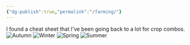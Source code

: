 ```yaml
---
{"dg-publish":true,"permalink":"/farming/"}
---
```


I found a cheat sheet that I've been going back to a lot for crop combos.
![Autumn](https://cdn.forums.klei.com/monthly_2021_01/280113491_AutumnGiantCrops.png.10fe1d88a8406cbd77c21fd1eb488e98.png)
![Winter](https://cdn.forums.klei.com/monthly_2021_01/106023299_WinterGiantCrops.png.992767d771ccfb8332b930f9ffd6fb46.png)
![Spring](https://cdn.forums.klei.com/monthly_2021_01/1916776666_SpringGiantCrops.png.6fa60b9256f3e5992472389deb50df95.png)
![Summer](https://cdn.forums.klei.com/monthly_2021_01/1123612404_SummerGiantCrops.png.657311be138dcb409ae9f5421e49517a.png)